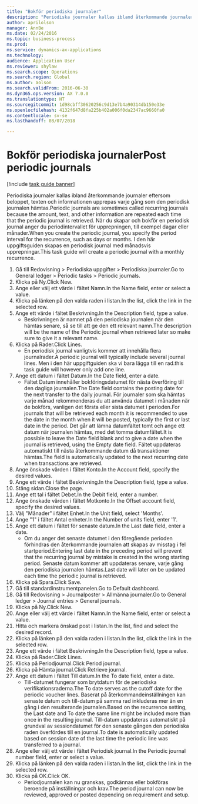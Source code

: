 ```yaml
--- 
title: "Bokför periodiska journaler"
description: "Periodiska journaler kallas ibland återkommande journaler eftersom beloppet, texten och informationen upprepas varje gång som den periodisk journalen hämtas."
author: aprilolson
manager: AnnBe
ms.date: 02/24/2016
ms.topic: business-process
ms.prod: 
ms.service: dynamics-ax-applications
ms.technology: 
audience: Application User
ms.reviewer: shylaw
ms.search.scope: Operations
ms.search.region: Global
ms.author: aolson
ms.search.validFrom: 2016-06-30
ms.dyn365.ops.version: AX 7.0.0
ms.translationtype: HT
ms.sourcegitcommit: 1d98cbff30620256c9d13e7b4a90314db150e33e
ms.openlocfilehash: 4132f647d8fa225b402a006f0da2347ac9660fa0
ms.contentlocale: sv-se
ms.lasthandoff: 08/07/2018

---
```

# <a name="post-periodic-journals"></a><span data-ttu-id="e0d2e-103">Bokför periodiska journaler</span><span class="sxs-lookup"><span data-stu-id="e0d2e-103">Post periodic journals</span></span>

[!include [task guide banner](../../includes/task-guide-banner.md)]

<span data-ttu-id="e0d2e-104">Periodiska journaler kallas ibland återkommande journaler eftersom beloppet, texten och informationen upprepas varje gång som den periodisk journalen hämtas.</span><span class="sxs-lookup"><span data-stu-id="e0d2e-104">Periodic journals are sometimes called recurring journals because the amount, text, and other information are repeated each time that the periodic journal is retrieved.</span></span> <span data-ttu-id="e0d2e-105">När du skapar och bokför en periodisk journal anger du periodintervallet för upprepningen, till exempel dagar eller månader.</span><span class="sxs-lookup"><span data-stu-id="e0d2e-105">When you create the periodic journal, you specify the period interval for the recurrence, such as days or months.</span></span> <span data-ttu-id="e0d2e-106">I den här uppgiftsguiden skapas en periodisk journal med månadsvis upprepningar.</span><span class="sxs-lookup"><span data-stu-id="e0d2e-106">This task guide will create a periodic journal with a monthly recurrence.</span></span>



1. <span data-ttu-id="e0d2e-107">Gå till Redovisning > Periodiska uppgifter > Periodiska journaler.</span><span class="sxs-lookup"><span data-stu-id="e0d2e-107">Go to General ledger > Periodic tasks > Periodic journals.</span></span>
2. <span data-ttu-id="e0d2e-108">Klicka på Ny.</span><span class="sxs-lookup"><span data-stu-id="e0d2e-108">Click New.</span></span>
3. <span data-ttu-id="e0d2e-109">Ange eller välj ett värde i fältet Namn.</span><span class="sxs-lookup"><span data-stu-id="e0d2e-109">In the Name field, enter or select a value.</span></span>
4. <span data-ttu-id="e0d2e-110">Klicka på länken på den valda raden i listan.</span><span class="sxs-lookup"><span data-stu-id="e0d2e-110">In the list, click the link in the selected row.</span></span>
5. <span data-ttu-id="e0d2e-111">Ange ett värde i fältet Beskrivning.</span><span class="sxs-lookup"><span data-stu-id="e0d2e-111">In the Description field, type a value.</span></span>
    * <span data-ttu-id="e0d2e-112">Beskrivningen är namnet på den periodiska journalen när den hämtas senare, så se till att ge den ett relevant namn.</span><span class="sxs-lookup"><span data-stu-id="e0d2e-112">The description will be the name of the Periodic journal when retrieved later so make sure to give it a relevant name.</span></span>  
6. <span data-ttu-id="e0d2e-113">Klicka på Rader.</span><span class="sxs-lookup"><span data-stu-id="e0d2e-113">Click Lines.</span></span>
    * <span data-ttu-id="e0d2e-114">En periodisk journal vanligtvis kommer att innehålla flera journalrader.</span><span class="sxs-lookup"><span data-stu-id="e0d2e-114">A periodic journal will typically include several journal lines.</span></span> <span data-ttu-id="e0d2e-115">Men i den här uppgiftguiden ska vi bara lägga till en rad.</span><span class="sxs-lookup"><span data-stu-id="e0d2e-115">this task guide will however only add one line.</span></span>  
7. <span data-ttu-id="e0d2e-116">Ange ett datum i fältet Datum.</span><span class="sxs-lookup"><span data-stu-id="e0d2e-116">In the Date field, enter a date.</span></span>
    * <span data-ttu-id="e0d2e-117">Fältet Datum innehåller bokföringsdatumet för nästa överföring till den dagliga journalen.</span><span class="sxs-lookup"><span data-stu-id="e0d2e-117">The Date field contains the posting date for the next transfer to the daily journal.</span></span> <span data-ttu-id="e0d2e-118">För journaler som ska hämtas varje månad rekommenderas du att använda datumet i månaden när de bokförs, vanligen det första eller sista datumet i perioden.</span><span class="sxs-lookup"><span data-stu-id="e0d2e-118">For journals that will be retrieved each month it is recommended to use the date in the month when it will be posted, typically the first or last date in the period.</span></span> <span data-ttu-id="e0d2e-119">Det går att lämna datumfältet tomt och ange ett datum när journalen hämtas, med det tomma datumfältet.</span><span class="sxs-lookup"><span data-stu-id="e0d2e-119">It is possible to leave the Date field blank and to give a date when the journal is retrieved, using the Empty date field.</span></span>    <span data-ttu-id="e0d2e-120">Fältet uppdateras automatiskt till nästa återkommande datum då transaktioner hämtas.</span><span class="sxs-lookup"><span data-stu-id="e0d2e-120">The field is automatically updated to the next recurring date when transactions are retrieved.</span></span>  
8. <span data-ttu-id="e0d2e-121">Ange önskade värden i fältet Konto.</span><span class="sxs-lookup"><span data-stu-id="e0d2e-121">In the Account field, specify the desired values.</span></span>
9. <span data-ttu-id="e0d2e-122">Ange ett värde i fältet Beskrivning.</span><span class="sxs-lookup"><span data-stu-id="e0d2e-122">In the Description field, type a value.</span></span>
10. <span data-ttu-id="e0d2e-123">Stäng sidan.</span><span class="sxs-lookup"><span data-stu-id="e0d2e-123">Close the page.</span></span>
11. <span data-ttu-id="e0d2e-124">Ange ett tal i fältet Debet.</span><span class="sxs-lookup"><span data-stu-id="e0d2e-124">In the Debit field, enter a number.</span></span>
12. <span data-ttu-id="e0d2e-125">Ange önskade värden i fältet Motkonto.</span><span class="sxs-lookup"><span data-stu-id="e0d2e-125">In the Offset account field, specify the desired values.</span></span>
13. <span data-ttu-id="e0d2e-126">Välj "Månader" i fältet Enhet.</span><span class="sxs-lookup"><span data-stu-id="e0d2e-126">In the Unit field, select 'Months'.</span></span>
14. <span data-ttu-id="e0d2e-127">Ange "1" i fältet Antal enheter.</span><span class="sxs-lookup"><span data-stu-id="e0d2e-127">In the Number of units field, enter '1'.</span></span>
15. <span data-ttu-id="e0d2e-128">Ange ett datum i fältet för senaste datum.</span><span class="sxs-lookup"><span data-stu-id="e0d2e-128">In the Last date field, enter a date.</span></span>
    * <span data-ttu-id="e0d2e-129">Om du anger det senaste datumet i den föregående perioden förhindras den återkommande journalen att skapas av misstag i fel startperiod.</span><span class="sxs-lookup"><span data-stu-id="e0d2e-129">Entering last date in the preceding period will prevent that the recurring journal by mistake is created in the wrong starting period.</span></span> <span data-ttu-id="e0d2e-130">Senaste datum kommer att uppdateras senare, varje gång den periodiska journalen hämtas.</span><span class="sxs-lookup"><span data-stu-id="e0d2e-130">Last date will later on be updated each time the periodic journal is retrieved.</span></span>  
16. <span data-ttu-id="e0d2e-131">Klicka på Spara.</span><span class="sxs-lookup"><span data-stu-id="e0d2e-131">Click Save.</span></span>
17. <span data-ttu-id="e0d2e-132">Gå till standardinstrumentpanelen.</span><span class="sxs-lookup"><span data-stu-id="e0d2e-132">Go to Default dashboard.</span></span>
18. <span data-ttu-id="e0d2e-133">Gå till Redovisning > Journalposter > Allmänna journaler.</span><span class="sxs-lookup"><span data-stu-id="e0d2e-133">Go to General ledger > Journal entries > General journals.</span></span>
19. <span data-ttu-id="e0d2e-134">Klicka på Ny.</span><span class="sxs-lookup"><span data-stu-id="e0d2e-134">Click New.</span></span>
20. <span data-ttu-id="e0d2e-135">Ange eller välj ett värde i fältet Namn.</span><span class="sxs-lookup"><span data-stu-id="e0d2e-135">In the Name field, enter or select a value.</span></span>
21. <span data-ttu-id="e0d2e-136">Hitta och markera önskad post i listan.</span><span class="sxs-lookup"><span data-stu-id="e0d2e-136">In the list, find and select the desired record.</span></span>
22. <span data-ttu-id="e0d2e-137">Klicka på länken på den valda raden i listan.</span><span class="sxs-lookup"><span data-stu-id="e0d2e-137">In the list, click the link in the selected row.</span></span>
23. <span data-ttu-id="e0d2e-138">Ange ett värde i fältet Beskrivning.</span><span class="sxs-lookup"><span data-stu-id="e0d2e-138">In the Description field, type a value.</span></span>
24. <span data-ttu-id="e0d2e-139">Klicka på Rader.</span><span class="sxs-lookup"><span data-stu-id="e0d2e-139">Click Lines.</span></span>
25. <span data-ttu-id="e0d2e-140">Klicka på Periodjournal.</span><span class="sxs-lookup"><span data-stu-id="e0d2e-140">Click Period journal.</span></span>
26. <span data-ttu-id="e0d2e-141">Klicka på Hämta journal.</span><span class="sxs-lookup"><span data-stu-id="e0d2e-141">Click Retrieve journal.</span></span>
27. <span data-ttu-id="e0d2e-142">Ange ett datum i fältet Till datum.</span><span class="sxs-lookup"><span data-stu-id="e0d2e-142">In the To date field, enter a date.</span></span>
    * <span data-ttu-id="e0d2e-143">Till-datumet fungerar som brytdatum för de periodiska verifikationsraderna.</span><span class="sxs-lookup"><span data-stu-id="e0d2e-143">The To date serves as the cutoff date for the periodic voucher lines.</span></span> <span data-ttu-id="e0d2e-144">Baserat på återkommandeinställningen kan senaste datum och till-datum på samma rad inkluderas mer än en gång i den resulterande journalen.</span><span class="sxs-lookup"><span data-stu-id="e0d2e-144">Based on the recurrence setting, the Last date and To date the same line might be included more than once in the resulting journal.</span></span> <span data-ttu-id="e0d2e-145">Till-datum uppdateras automatiskt på grundval av sessiondatumet för den senaste gången den periodiska raden överfördes till en journal.</span><span class="sxs-lookup"><span data-stu-id="e0d2e-145">To date is automatically updated based on  session date of the last time the periodic line was transferred to a journal.</span></span>  
28. <span data-ttu-id="e0d2e-146">Ange eller välj ett värde i fältet Periodisk journal.</span><span class="sxs-lookup"><span data-stu-id="e0d2e-146">In the Periodic journal number field, enter or select a value.</span></span>
29. <span data-ttu-id="e0d2e-147">Klicka på länken på den valda raden i listan.</span><span class="sxs-lookup"><span data-stu-id="e0d2e-147">In the list, click the link in the selected row.</span></span>
30. <span data-ttu-id="e0d2e-148">Klicka på OK.</span><span class="sxs-lookup"><span data-stu-id="e0d2e-148">Click OK.</span></span>
    * <span data-ttu-id="e0d2e-149">Periodjournalen kan nu granskas, godkännas eller bokföras beroende på inställningar och krav.</span><span class="sxs-lookup"><span data-stu-id="e0d2e-149">The period journal can now be reviewed, approved or posted depending on requirement and setup.</span></span>  


